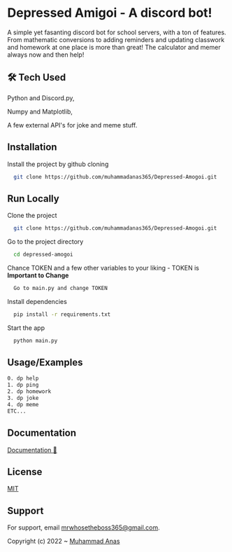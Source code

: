 
# Depressed Amigoi - A discord bot!

A simple yet fasanting discord bot for school servers, with a ton of features. From mathematic conversions to adding reminders and updating classwork and homework at one place is more than great! The calculator and memer always now and then help!


## 🛠 Tech Used
Python and Discord.py,

Numpy and Matplotlib,

A few external API's for joke and meme stuff.


## Installation

Install the project by github cloning

```bash
  git clone https://github.com/muhammadanas365/Depressed-Amogoi.git
```
    
## Run Locally

Clone the project

```bash
  git clone https://github.com/muhammadanas365/Depressed-Amogoi.git
```

Go to the project directory

```bash
  cd depressed-amogoi
```

Chance TOKEN and a few other variables to your liking - TOKEN is **Important to Change**

```bash
  Go to main.py and change TOKEN
```

Install dependencies

```bash
  pip install -r requirements.txt
```

Start the app

```bash
  python main.py
```


## Usage/Examples

```bash
0. dp help
1. dp ping
2. dp homework
3. dp joke
4. dp meme
ETC...
```


## Documentation

[Documentation 📖](https://linktodocumentation)


## License

[MIT](https://choosealicense.com/licenses/mit/)


## Support

For support, email mrwhosetheboss365@gmail.com.

Copyright (c) 2022 ~ [Muhammad Anas](https://muhammadanas.herokuapp.com/index.html)

